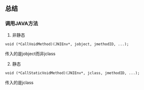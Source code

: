 ## 总结

### 调用JAVA方法

1. 非静态

  ```void (*CallVoidMethod)(JNIEnv*, jobject, jmethodID, ...);```
  
  传入的是jobject而非jclass
  
2. 静态

  ```void (*CallStaticVoidMethod)(JNIEnv*, jclass, jmethodID, ...);```
  
  传入的是jclass
  

    